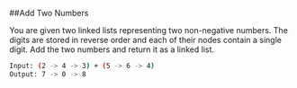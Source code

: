 ##Add Two Numbers

You are given two linked lists representing two non-negative numbers. The digits are stored in reverse order and each of their nodes contain a single digit. Add the two numbers and return it as a linked list.
```bash
Input: (2 -> 4 -> 3) + (5 -> 6 -> 4)
Output: 7 -> 0 -> 8
```
